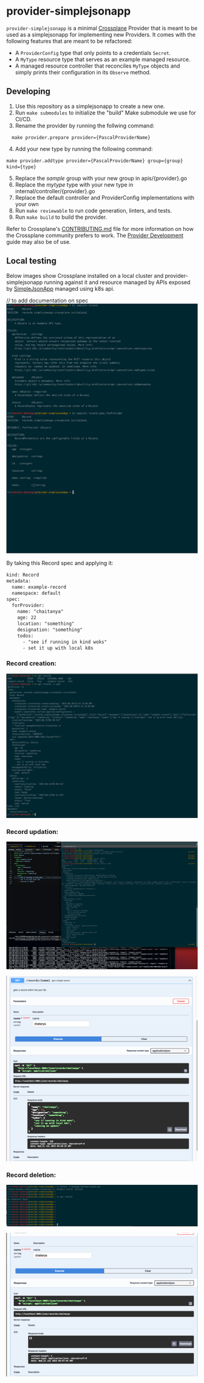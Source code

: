 # provider-simplejsonapp

`provider-simplejsonapp` is a minimal [Crossplane](https://crossplane.io/) Provider
that is meant to be used as a simplejsonapp for implementing new Providers. It comes
with the following features that are meant to be refactored:

- A `ProviderConfig` type that only points to a credentials `Secret`.
- A `MyType` resource type that serves as an example managed resource.
- A managed resource controller that reconciles `MyType` objects and simply
  prints their configuration in its `Observe` method.

## Developing

1. Use this repository as a simplejsonapp to create a new one.
1. Run `make submodules` to initialize the "build" Make submodule we use for CI/CD.
1. Rename the provider by running the follwing command:

```
  make provider.prepare provider={PascalProviderName}
```

4. Add your new type by running the following command:

```
make provider.addtype provider={PascalProviderName} group={group} kind={type}
```

5. Replace the _sample_ group with your new group in apis/{provider}.go
6. Replace the _mytype_ type with your new type in internal/controller/{provider}.go
7. Replace the default controller and ProviderConfig implementations with your own
8. Run `make reviewable` to run code generation, linters, and tests.
9. Run `make build` to build the provider.

Refer to Crossplane's [CONTRIBUTING.md] file for more information on how the
Crossplane community prefers to work. The [Provider Development][provider-dev]
guide may also be of use.

[CONTRIBUTING.md]: https://github.com/crossplane/crossplane/blob/master/CONTRIBUTING.md
[provider-dev]: https://github.com/crossplane/crossplane/blob/master/contributing/guide-provider-development.md

## Local testing

Below images show Crossplane installed on a local cluster and provider-simplejsonapp running against it and resource managed by APIs exposed by [SimpleJsonApp](https://github.com/chaitanyakolluru/go-works/tree/main/simpleJsonApp) managed using k8s api.

// to add documentation on spec
![record resource](./images/Record-resource.png)

By taking this Record spec and applying it:

```apiVersion: records.simplejsonapp.crossplane.io/v1alpha1
kind: Record
metadata:
  name: example-record
  namespace: default
spec:
  forProvider:
    name: "chaitanya"
    age: 22
    location: "something"
    designation: "something"
    todos:
      - "see if running in kind woks"
      - set it up with local k8s
```

### Record creation:

![record create](./images/record-create.png)

### Record updation:

![record update](./images/record-update.png)

![record update](./images/record-update-on-simplejsonapp.png)

### Record deletion:

![record deletion](./images/record-delete.png)

![record deletion](./images/record-delete-on-simplejsonapp.png)
